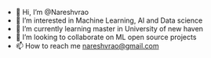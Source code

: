 - 👋 Hi, I’m @Nareshvrao
- 👀 I’m interested in Machine Learning, AI and Data science
- 🌱 I’m currently learning master in University of new haven
- 💞️ I’m looking to collaborate on ML open source projects
- 📫 How to reach me nareshvrao@gmail.com

<!---
Nareshvrao/Nareshvrao is a ✨ special ✨ repository because its `README.md` (this file) appears on your GitHub profile.
You can click the Preview link to take a look at your changes.
--->
